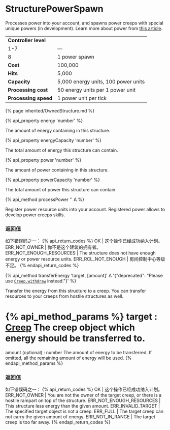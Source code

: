 # StructurePowerSpawn

<img src="img/powerSpawn.png" alt="" align="right" />

Processes power into your account, and spawns power creeps with special unique powers (in development).
Learn more about power from [this article](/power.html).

<table class="table gameplay-info">
    <tbody>
    <tr>
        <td colspan="2"><strong>Controller level</strong></td>
    </tr>
    <tr>
        <td>1-7</td>
        <td>—</td>
    </tr>
    <tr>
        <td>8</td>
        <td>1 power spawn</td>
    </tr>
    <tr>
        <td><strong>Cost</strong></td>
        <td>100,000</td>
    </tr>
    <tr>
        <td><strong>Hits</strong></td>
        <td>5,000</td>
    </tr>
    <tr>
        <td><strong>Capacity</strong></td>
        <td>5,000 energy units, 100 power units</td>
    </tr>
    <tr>
        <td><strong>Processing cost</strong></td>
        <td>50 energy units per 1 power unit</td>
    </tr>
    <tr>
        <td><strong>Processing speed</strong></td>
        <td>1 power unit per tick</td>
    </tr>
    </tbody>
</table>

{% page inherited/OwnedStructure.md %}


{% api_property energy 'number' %}



The amount of energy containing in this structure.



{% api_property energyCapacity 'number' %}



The total amount of energy this structure can contain.



{% api_property power 'number' %}



The amount of power containing in this structure.



{% api_property powerCapacity 'number' %}



The total amount of power this structure can contain.


{% api_method processPower '' A %}



Register power resource units into your account. Registered power allows to develop power creeps skills. 



### 返回值

如下错误码之一：
{% api_return_codes %}
OK | 这个操作已经成功纳入计划。
ERR_NOT_OWNER | 你不是这个建筑的拥有者。
ERR_NOT_ENOUGH_RESOURCES | The structure does not have enough energy or power resource units.
ERR_RCL_NOT_ENOUGH | 房间控制中心等级不足。
{% endapi_return_codes %}


{% api_method transferEnergy 'target, [amount]' A '{"deprecated": "Please use [`Creep.withdraw`](#Creep.withdraw) instead."}' %}



Transfer the energy from this structure to a creep. You can transfer resources to your creeps from hostile structures as well.

{% api_method_params %}
target : <a href="#Creep">Creep</a>
The creep object which energy should be transferred to.
===
amount (optional) : number
The amount of energy to be transferred. If omitted, all the remaining amount of energy will be used.
{% endapi_method_params %}


### 返回值

如下错误码之一：
{% api_return_codes %}
OK | 这个操作已经成功纳入计划。
ERR_NOT_OWNER | You are not the owner of the target creep, or there is a hostile rampart on top of the structure.
ERR_NOT_ENOUGH_RESOURCES | This structure less energy than the given amount.
ERR_INVALID_TARGET | The specified target object is not a creep.
ERR_FULL | The target creep can not carry the given amount of energy.
ERR_NOT_IN_RANGE | The target creep is too far away.
{% endapi_return_codes %}
